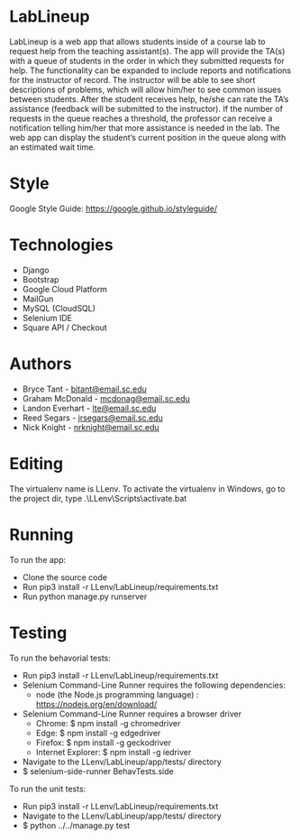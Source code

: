 # LabLineup
LabLineup is a web app that allows students inside of a course lab to request help from the teaching assistant(s). The app will provide the
TA(s) with a queue of students in the order in which they submitted requests for help. The functionality can be expanded to include reports
and notifications for the instructor of record. The instructor will be able to see short descriptions of problems, which will allow him/her
to see common issues between students. After the student receives help, he/she can rate the TA’s assistance (feedback will be submitted to
the instructor). If the number of requests in the queue reaches a threshold, the professor can receive a notification telling him/her that
more assistance is needed in the lab. The web app can display the student’s current position in the queue along with an estimated wait time.

# Style
Google Style Guide: https://google.github.io/styleguide/

# Technologies
- Django
- Bootstrap
- Google Cloud Platform
- MailGun
- MySQL (CloudSQL)
- Selenium IDE
- Square API / Checkout

# Authors
- Bryce Tant - bjtant@email.sc.edu
- Graham McDonald - mcdonag@email.sc.edu
- Landon Everhart - lte@email.sc.edu
- Reed Segars - jrsegars@email.sc.edu
- Nick Knight - nrknight@email.sc.edu

# Editing
The virtualenv name is LLenv.
To activate the virtualenv in Windows, go to the project dir, type .\LLenv\Scripts\activate.bat

# Running
To run the app:
- Clone the source code
- Run pip3 install -r LLenv/LabLineup/requirements.txt
- Run python manage.py runserver

# Testing
To run the behavorial tests:
- Run pip3 install -r LLenv/LabLineup/requirements.txt
- Selenium Command-Line Runner requires the following dependencies:
  - node (the Node.js programming language) : https://nodejs.org/en/download/
- Selenium Command-Line Runner requires a browser driver
  - Chrome: $ npm install -g chromedriver
  - Edge: $ npm install -g edgedriver
  - Firefox: $ npm install -g geckodriver
  - Internet Explorer: $ npm install -g iedriver
- Navigate to the LLenv/LabLineup/app/tests/ directory
- $ selenium-side-runner BehavTests.side

To run the unit tests:
- Run pip3 install -r LLenv/LabLineup/requirements.txt
- Navigate to the LLenv/LabLineup/app/tests/ directory
- $ python ../../manage.py test
